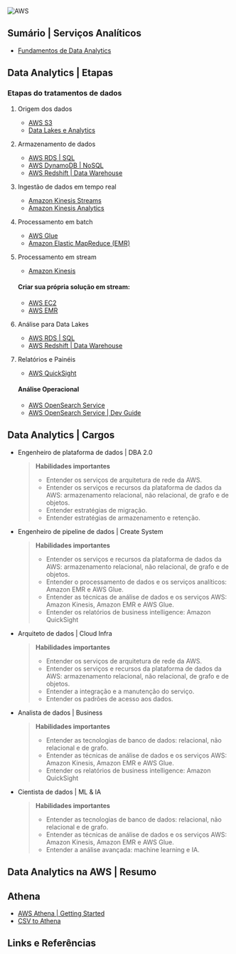 ![AWS](https://img.shields.io/badge/AWS-%23FF9900.svg?style=for-the-badge&logo=amazon-aws&logoColor=white)

## Sumário | Serviços Analíticos

- [Fundamentos de Data Analytics](data_analytics_fund.md)
      
## Data Analytics | Etapas

### Etapas do tratamentos de dados

1. Origem dos dados
    - [AWS S3](https://aws.amazon.com/pt/s3/)
    - [Data Lakes e Analytics](https://aws.amazon.com/pt/big-data/datalakes-and-analytics/)

2. Armazenamento de dados
    - [AWS RDS | SQL](https://aws.amazon.com/pt/rds/)
    - [AWS DynamoDB | NoSQL](https://aws.amazon.com/pt/dynamodb/)
    - [AWS Redshift | Data Warehouse](https://aws.amazon.com/pt/redshift/)

3. Ingestão de dados em tempo real
    - [Amazon Kinesis Streams](https://aws.amazon.com/pt/kinesis/data-streams/)
    - [Amazon Kinesis Analytics](https://aws.amazon.com/pt/kinesis/data-firehose/)

4. Processamento em batch
    - [AWS Glue](https://aws.amazon.com/pt/glue/)
    - [Amazon Elastic MapReduce (EMR)](https://aws.amazon.com/pt/emr/)

5. Processamento em stream
    - [Amazon Kinesis](https://aws.amazon.com/pt/kinesis)
    #### Criar sua própria solução em stream:
    - [AWS EC2](https://aws.amazon.com/pt/ec2/)
    - [AWS EMR](https://aws.amazon.com/pt/emr/)

6. Análise para Data Lakes
    - [AWS RDS | SQL](https://aws.amazon.com/pt/rds/)
    - [AWS Redshift | Data Warehouse](https://aws.amazon.com/pt/redshift/)

7. Relatórios e Painéis
    - [AWS QuickSight](https://aws.amazon.com/pt/quicksight/)
    #### Análise Operacional
    - [AWS OpenSearch Service](https://aws.amazon.com/pt/opensearch-service/)
    - [AWS OpenSearch Service | Dev Guide](https://docs.aws.amazon.com/opensearch-service/latest/developerguide/dashboards.html)

## Data Analytics | Cargos

- Engenheiro de plataforma de dados | DBA 2.0
    
    > **Habilidades importantes**
    > 
    >   - Entender os serviços de arquitetura de rede da AWS.
    >   - Entender os serviços e recursos da plataforma de dados da AWS: armazenamento relacional, não relacional, de grafo e de objetos.
    >   - Entender estratégias de migração.
    >   - Entender estratégias de armazenamento e retenção.

- Engenheiro de pipeline de dados | Create System
    
    > **Habilidades importantes**
    > 
    >   - Entender os serviços e recursos da plataforma de dados da AWS: armazenamento relacional, não relacional, de grafo e de objetos.
    >   - Entender o processamento de dados e os serviços analíticos: Amazon EMR e AWS Glue.
    >   - Entender as técnicas de análise de dados e os serviços AWS: Amazon Kinesis, Amazon EMR e AWS Glue.
    >   - Entender os relatórios de business intelligence: Amazon QuickSight

- Arquiteto de dados | Cloud Infra
    
    > **Habilidades importantes**
    > 
    >   - Entender os serviços de arquitetura de rede da AWS.
    >   - Entender os serviços e recursos da plataforma de dados da AWS: armazenamento relacional, não relacional, de grafo e de objetos.
    >   - Entender a integração e a manutenção do serviço.
    >   - Entender os padrões de acesso aos dados.

- Analista de dados | Business
    
    > **Habilidades importantes**
    > 
    >   - Entender as tecnologias de banco de dados: relacional, não relacional e de grafo.
    >   - Entender as técnicas de análise de dados e os serviços AWS: Amazon Kinesis, Amazon EMR e AWS Glue.
    >   - Entender os relatórios de business intelligence: Amazon QuickSight

- Cientista de dados | ML & IA
    
    > **Habilidades importantes**
    > 
    >   - Entender as tecnologias de banco de dados: relacional, não relacional e de grafo.
    >   - Entender as técnicas de análise de dados e os serviços AWS: Amazon Kinesis, Amazon EMR e AWS Glue.
    >   - Entender a análise avançada: machine learning e IA.

## Data Analytics na AWS | Resumo

## Athena

- [AWS Athena | Getting Started](https://docs.aws.amazon.com/pt_br/athena/latest/ug/getting-started.html)
- [CSV to Athena](https://simplemaps.com/resources/csv-to-athena)

## Links e Referências



